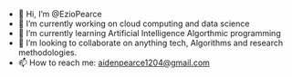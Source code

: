 - 👋 Hi, I’m @EzioPearce
- 👀 I’m currently working on cloud computing and data science
- 🌱 I’m currently learning Artificial Intelligence Algorthmic programming
- 💞️ I’m looking to collaborate on anything tech, Algorithms and research methodologies.
- 📫 How to reach me: aidenpearce1204@gmail.com

<!---
EzioPearce/EzioPearce is a ✨ special ✨ repository because its `README.md` (this file) appears on your GitHub profile.
You can click the Preview link to take a look at your changes.
--->
